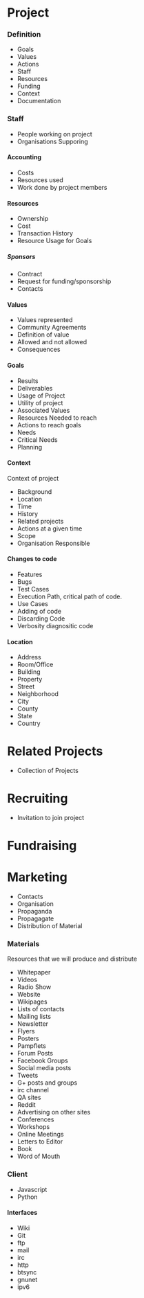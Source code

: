 
Project
=======

### Definition
* Goals
* Values
* Actions
* Staff
* Resources
* Funding
* Context
* Documentation

### Staff
* People working on project
* Organisations Supporing

#### Accounting
* Costs
* Resources used
* Work done by project members

#### Resources
* Ownership
* Cost
* Transaction History
* Resource Usage for Goals


##### Sponsors
* Contract
* Request for funding/sponsorship
* Contacts

#### Values
* Values represented
* Community Agreements
* Definition of value
* Allowed and not allowed
* Consequences

#### Goals
* Results
* Deliverables
* Usage of Project
* Utility of project
* Associated Values
* Resources Needed to reach
* Actions to reach goals
* Needs
* Critical Needs
* Planning


#### Context
Context of project
* Background
* Location
* Time
* History
* Related projects
* Actions at a given time
* Scope
* Organisation Responsible

#### Changes to code
* Features
* Bugs
* Test Cases
* Execution Path, critical path of code.
* Use Cases
* Adding of code
* Discarding Code
* Verbosity diagnositic code

#### Location
* Address
* Room/Office
* Building
* Property
* Street
* Neighborhood
* City
* County
* State
* Country


Related Projects
================

* Collection of Projects

Recruiting 
==========
* Invitation to join project

Fundraising
===========

Marketing
=========
* Contacts
* Organisation
* Propaganda
* Propagagate
* Distribution of Material

### Materials
Resources that we will produce and distribute
* Whitepaper
* Videos
* Radio Show
* Website
* Wikipages
* Lists of contacts
* Mailing lists
* Newsletter
* Flyers
* Posters
* Pampflets
* Forum Posts
* Facebook Groups
* Social media posts
* Tweets
* G+ posts and groups
* irc channel
* QA sites
* Reddit
* Advertising on other sites
* Conferences
* Workshops
* Online Meetings
* Letters to Editor
* Book
* Word of Mouth

### Client
* Javascript
* Python 

#### Interfaces
* Wiki
* Git
* ftp
* mail
* irc
* http
* btsync
* gnunet
* ipv6
